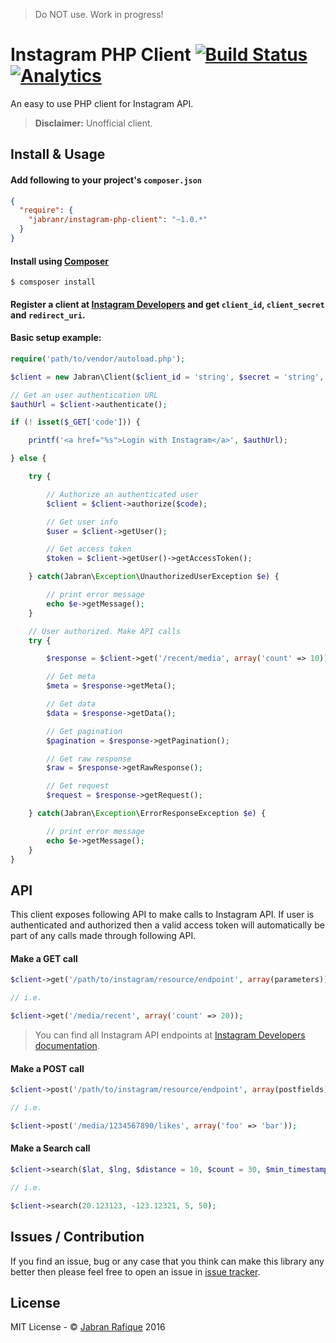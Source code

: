 > Do NOT use. Work in progress!

# Instagram PHP Client [![Build Status](https://travis-ci.org/jabranr/instagram-php-client.svg)](https://travis-ci.org/jabranr/instagram-php-client) [![Analytics](https://ga-beacon.appspot.com/UA-50688851-1/instagram-php-client)](https://github.com/igrigorik/ga-beacon)

An easy to use PHP client for Instagram API.

> **Disclaimer:** Unofficial client.


## Install & Usage

#### Add following to your project's `composer.json`

```json
{
  "require": {
    "jabranr/instagram-php-client": "~1.0.*"
  }
}
```

#### Install using [Composer](http://getcomposer.org)

```shell
$ comsposer install
```

#### Register a client at [Instagram Developers](http://instagram.com/developer/clients/register/) and get `client_id`, `client_secret` and `redirect_uri`.

#### Basic setup example:

```php
require('path/to/vendor/autoload.php');

$client = new Jabran\Client($client_id = 'string', $secret = 'string', $redirect_uri = 'string', $scope = 'basic+public_content');

// Get an user authentication URL
$authUrl = $client->authenticate();

if (! isset($_GET['code'])) {

	printf('<a href="%s">Login with Instagram</a>', $authUrl);

} else {

    try {

    	// Authorize an authenticated user
        $client = $client->authorize($code);

        // Get user info
        $user = $client->getUser();

        // Get access token
        $token = $client->getUser()->getAccessToken();

    } catch(Jabran\Exception\UnauthorizedUserException $e) {

		// print error message
        echo $e->getMessage();
    }

	// User authorized. Make API calls
	try {

		$response = $client->get('/recent/media', array('count' => 10));

		// Get meta
		$meta = $response->getMeta();

		// Get data
		$data = $response->getData();

		// Get pagination
		$pagination = $response->getPagination();

		// Get raw response
		$raw = $response->getRawResponse();

        // Get request
        $request = $response->getRequest();

	} catch(Jabran\Exception\ErrorResponseException $e) {

		// print error message
		echo $e->getMessage();
	}
}

```


## API

This client exposes following API to make calls to Instagram API. If user is authenticated and authorized then a valid access token will automatically be part of any calls made through following API.

#### Make a GET call

```php
$client->get('/path/to/instagram/resource/endpoint', array(parameters));

// i.e.

$client->get('/media/recent', array('count' => 20));
```

> You can find all Instagram API endpoints at [Instagram Developers documentation](https://www.instagram.com/developer/endpoints/).

#### Make a POST call

```php
$client->post('/path/to/instagram/resource/endpoint', array(postfields));

// i.e.

$client->post('/media/1234567890/likes', array('foo' => 'bar'));
```

#### Make a Search call

```php
$client->search($lat, $lng, $distance = 10, $count = 30, $min_timestamp = null, $max_timestamp = null);

// i.e.

$client->search(20.123123, -123.12321, 5, 50);
```

## Issues / Contribution

If you find an issue, bug or any case that you think can make this library any better then please feel free to open an issue in [issue tracker](https://github.com/jabranr/instagram-php-client/issues).

## License

MIT License - &copy; [Jabran Rafique](http://jabran.me) 2016
